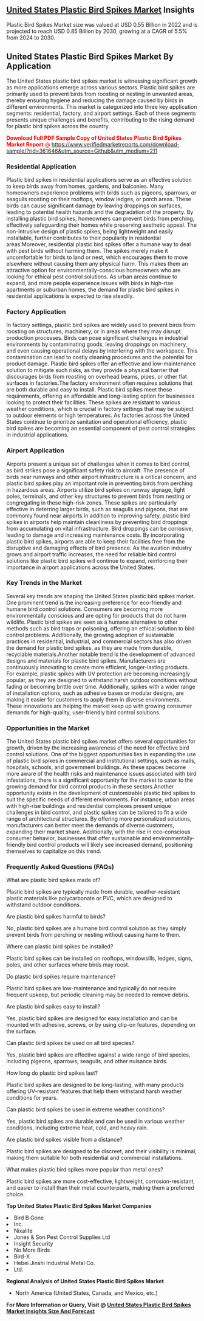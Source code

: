 <h2><a href="https://www.verifiedmarketreports.com/download-sample/?rid=361646&amp;utm_source=Github&amp;utm_medium=211" target="_blank">United States Plastic Bird Spikes Market</a> Insights</h2><p>Plastic Bird Spikes Market size was valued at USD 0.55 Billion in 2022 and is projected to reach USD 0.85 Billion by 2030, growing at a CAGR of 5.5% from 2024 to 2030.</p><p><div><h2>United States Plastic Bird Spikes Market By Application</h2>The United States plastic bird spikes market is witnessing significant growth as more applications emerge across various sectors. Plastic bird spikes are primarily used to prevent birds from roosting or nesting in unwanted areas, thereby ensuring hygiene and reducing the damage caused by birds in different environments. This market is categorized into three key application segments: residential, factory, and airport settings. Each of these segments presents unique challenges and benefits, contributing to the rising demand for plastic bird spikes across the country.<p><span class=""><span style="color: #ff0000;"><strong>Download Full PDF Sample Copy of United States Plastic Bird Spikes Market Report</strong> @ </span><a href="https://www.verifiedmarketreports.com/download-sample/?rid=361646&amp;utm_source=Github&amp;utm_medium=211" target="_blank">https://www.verifiedmarketreports.com/download-sample/?rid=361646&amp;utm_source=Github&amp;utm_medium=211</a></span></p><h3>Residential Application</h3>Plastic bird spikes in residential applications serve as an effective solution to keep birds away from homes, gardens, and balconies. Many homeowners experience problems with birds such as pigeons, sparrows, or seagulls roosting on their rooftops, window ledges, or porch areas. These birds can cause significant damage by leaving droppings on surfaces, leading to potential health hazards and the degradation of the property. By installing plastic bird spikes, homeowners can prevent birds from perching, effectively safeguarding their homes while preserving aesthetic appeal. The non-intrusive design of plastic spikes, being lightweight and easily installable, further contributes to their popularity in residential areas.Moreover, residential plastic bird spikes offer a humane way to deal with pest birds without harming them. The spikes merely make it uncomfortable for birds to land or nest, which encourages them to move elsewhere without causing them any physical harm. This makes them an attractive option for environmentally-conscious homeowners who are looking for ethical pest control solutions. As urban areas continue to expand, and more people experience issues with birds in high-rise apartments or suburban homes, the demand for plastic bird spikes in residential applications is expected to rise steadily.<h3>Factory Application</h3>In factory settings, plastic bird spikes are widely used to prevent birds from roosting on structures, machinery, or in areas where they may disrupt production processes. Birds can pose significant challenges in industrial environments by contaminating goods, leaving droppings on machinery, and even causing operational delays by interfering with the workspace. This contamination can lead to costly cleaning procedures and the potential for product damage. Plastic bird spikes offer an effective and low-maintenance solution to mitigate such risks, as they provide a physical barrier that discourages birds from roosting on overhead beams, pipes, or other flat surfaces in factories.The factory environment often requires solutions that are both durable and easy to install. Plastic bird spikes meet these requirements, offering an affordable and long-lasting option for businesses looking to protect their facilities. These spikes are resistant to various weather conditions, which is crucial in factory settings that may be subject to outdoor elements or high temperatures. As factories across the United States continue to prioritize sanitation and operational efficiency, plastic bird spikes are becoming an essential component of pest control strategies in industrial applications.<h3>Airport Application</h3>Airports present a unique set of challenges when it comes to bird control, as bird strikes pose a significant safety risk to aircraft. The presence of birds near runways and other airport infrastructure is a critical concern, and plastic bird spikes play an important role in preventing birds from perching in hazardous areas. Airports utilize bird spikes on runway signage, light poles, terminals, and other key structures to prevent birds from nesting or congregating in these high-risk zones. These spikes are particularly effective in deterring larger birds, such as seagulls and pigeons, that are commonly found near airports.In addition to improving safety, plastic bird spikes in airports help maintain cleanliness by preventing bird droppings from accumulating on vital infrastructure. Bird droppings can be corrosive, leading to damage and increasing maintenance costs. By incorporating plastic bird spikes, airports are able to keep their facilities free from the disruptive and damaging effects of bird presence. As the aviation industry grows and airport traffic increases, the need for reliable bird control solutions like plastic bird spikes will continue to expand, reinforcing their importance in airport applications across the United States.<h3>Key Trends in the Market</h3>Several key trends are shaping the United States plastic bird spikes market. One prominent trend is the increasing preference for eco-friendly and humane bird control solutions. Consumers are becoming more environmentally conscious and are opting for products that do not harm wildlife. Plastic bird spikes are seen as a humane alternative to other methods such as bird traps or poisoning, offering an ethical solution to bird control problems. Additionally, the growing adoption of sustainable practices in residential, industrial, and commercial sectors has also driven the demand for plastic bird spikes, as they are made from durable, recyclable materials.Another notable trend is the development of advanced designs and materials for plastic bird spikes. Manufacturers are continuously innovating to create more efficient, longer-lasting products. For example, plastic spikes with UV protection are becoming increasingly popular, as they are designed to withstand harsh outdoor conditions without fading or becoming brittle over time. Additionally, spikes with a wider range of installation options, such as adhesive bases or modular designs, are making it easier for customers to apply them in diverse environments. These innovations are helping the market keep up with growing consumer demands for high-quality, user-friendly bird control solutions.<h3>Opportunities in the Market</h3>The United States plastic bird spikes market offers several opportunities for growth, driven by the increasing awareness of the need for effective bird control solutions. One of the biggest opportunities lies in expanding the use of plastic bird spikes in commercial and institutional settings, such as malls, hospitals, schools, and government buildings. As these spaces become more aware of the health risks and maintenance issues associated with bird infestations, there is a significant opportunity for the market to cater to the growing demand for bird control products in these sectors.Another opportunity exists in the development of customizable plastic bird spikes to suit the specific needs of different environments. For instance, urban areas with high-rise buildings and residential complexes present unique challenges in bird control, and plastic spikes can be tailored to fit a wide range of architectural structures. By offering more personalized solutions, manufacturers can better meet the demands of diverse customers, expanding their market share. Additionally, with the rise in eco-conscious consumer behavior, businesses that offer sustainable and environmentally-friendly bird control products will likely see increased demand, positioning themselves to capitalize on this trend.<h3>Frequently Asked Questions (FAQs)</h3><p>What are plastic bird spikes made of?</p><p>Plastic bird spikes are typically made from durable, weather-resistant plastic materials like polycarbonate or PVC, which are designed to withstand outdoor conditions.</p><p>Are plastic bird spikes harmful to birds?</p><p>No, plastic bird spikes are a humane bird control solution as they simply prevent birds from perching or nesting without causing harm to them.</p><p>Where can plastic bird spikes be installed?</p><p>Plastic bird spikes can be installed on rooftops, windowsills, ledges, signs, poles, and other surfaces where birds may roost.</p><p>Do plastic bird spikes require maintenance?</p><p>Plastic bird spikes are low-maintenance and typically do not require frequent upkeep, but periodic cleaning may be needed to remove debris.</p><p>Are plastic bird spikes easy to install?</p><p>Yes, plastic bird spikes are designed for easy installation and can be mounted with adhesive, screws, or by using clip-on features, depending on the surface.</p><p>Can plastic bird spikes be used on all bird species?</p><p>Yes, plastic bird spikes are effective against a wide range of bird species, including pigeons, sparrows, seagulls, and other nuisance birds.</p><p>How long do plastic bird spikes last?</p><p>Plastic bird spikes are designed to be long-lasting, with many products offering UV-resistant features that help them withstand harsh weather conditions for years.</p><p>Can plastic bird spikes be used in extreme weather conditions?</p><p>Yes, plastic bird spikes are durable and can be used in various weather conditions, including extreme heat, cold, and heavy rain.</p><p>Are plastic bird spikes visible from a distance?</p><p>Plastic bird spikes are designed to be discreet, and their visibility is minimal, making them suitable for both residential and commercial installations.</p><p>What makes plastic bird spikes more popular than metal ones?</p><p>Plastic bird spikes are more cost-effective, lightweight, corrosion-resistant, and easier to install than their metal counterparts, making them a preferred choice.</p></div></p><p><strong>Top United States Plastic Bird Spikes Market Companies</strong></p><div data-test-id=""><p><li>Bird B Gone</li><li> Inc.</li><li> Nixalite</li><li> Jones & Son Pest Control Supplies Ltd</li><li> Insight Security</li><li> No More Birds</li><li> Bird-X</li><li> Hebei Jinshi Industrial Metal Co.</li><li> Ltd.</li></p><div><strong>Regional Analysis of&nbsp;United States Plastic Bird Spikes Market</strong></div><ul><li dir="ltr"><p dir="ltr">North America&nbsp;(United States, Canada, and Mexico, etc.)</p></li></ul><p><strong>For More Information or Query, Visit @&nbsp;</strong><strong><a href="https://www.verifiedmarketreports.com/product/plastic-bird-spikes-market/?utm_source=Github&amp;utm_medium=211" target="_blank">United States Plastic Bird Spikes Market Insights Size And Forecast</a></strong></p></div>
